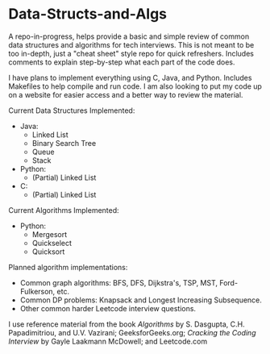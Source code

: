 # Data-Structs-and-Algs 
A repo-in-progress, helps provide a basic and simple review of common data structures and algorithms for tech interviews. This is not meant to be too in-depth, just a "cheat sheet" style repo for quick refreshers. Includes comments to explain step-by-step what each part of the code does.  

I have plans to implement everything using C, Java, and Python. Includes Makefiles to help compile and run code. I am also looking to put my code up on a website for easier access and a better way to review the material.

Current Data Structures Implemented:  
* Java: 
  * Linked List
  * Binary Search Tree
  * Queue
  * Stack
* Python:
  * (Partial) Linked List
* C:
  * (Partial) Linked List
  
Current Algorithms Implemented:
* Python:
  * Mergesort
  * Quickselect
  * Quicksort
  
Planned algorithm implementations:
* Common graph algorithms: BFS, DFS, Dijkstra's, TSP, MST, Ford-Fulkerson, etc.
* Common DP problems: Knapsack and Longest Increasing Subsequence.
* Other common harder Leetcode interview questions.

I use reference material from the book *Algorithms* by S. Dasgupta, C.H. Papadimitriou, and U.V. Vazirani; GeeksforGeeks.org; *Cracking the Coding Interview* by Gayle Laakmann McDowell; and Leetcode.com
